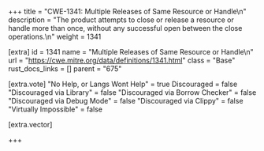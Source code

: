 +++
title = "CWE-1341: Multiple Releases of Same Resource or Handle\n"
description = "The product attempts to close or release a resource or handle more than once, without any successful open between the close operations.\n"
weight = 1341

[extra]
id = 1341
name = "Multiple Releases of Same Resource or Handle\n"
url = "https://cwe.mitre.org/data/definitions/1341.html"
class = "Base"
rust_docs_links = []
parent = "675"

[extra.vote]
"No Help, or Langs Wont Help" = true
Discouraged = false
"Discouraged via Library" = false
"Discouraged via Borrow Checker" = false
"Discouraged via Debug Mode" = false
"Discouraged via Clippy" = false
"Virtually Impossible" = false

[extra.vector]

+++